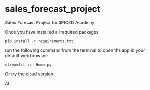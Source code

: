 # sales_forecast_project
Sales Forecast Project for SPICED Academy

Once you have installed all required packages 
```bash
pip install -r requirements.txt

```

run the following command from the terminal to open the app in your default web browser:

```bash
streamlit run Home.py

```

Or try the [cloud version](https://automatic-sales-forecast-app.streamlit.app/)


At 
